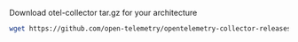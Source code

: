 Download otel-collector tar.gz for your architecture

```bash
wget https://github.com/open-telemetry/opentelemetry-collector-releases/releases/download/v0.88.0/otelcol-contrib_0.88.0_darwin_arm64.tar.gz
```
